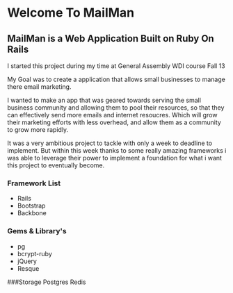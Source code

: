 # Welcome To MailMan

## MailMan is a Web Application Built on Ruby On Rails

I started this project during my time at General Assembly WDI course Fall 13

My Goal was to create a application that allows small businesses to manage there email marketing.

I wanted to make an app that was geared towards serving the small business community and allowing them to pool their resources, so that they can effectively send more emails and internet resoucres. Which will grow their marketing efforts with less overhead, and allow them as a community to grow more rapidly.

It was a very ambitious project to tackle with only a week to deadline to implement. But within this week thanks to some really amazing frameworks i was able to leverage their power to implement a foundation for what i want this project to eventually become.

### Framework List
* Rails
* Bootstrap
* Backbone

### Gems & Library's
* pg 
* bcrypt-ruby
* jQuery
* Resque

###Storage
Postgres
Redis




